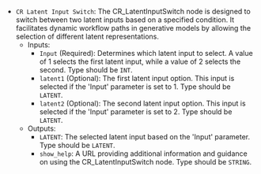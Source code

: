 - `CR Latent Input Switch`: The CR_LatentInputSwitch node is designed to switch between two latent inputs based on a specified condition. It facilitates dynamic workflow paths in generative models by allowing the selection of different latent representations.
    - Inputs:
        - `Input` (Required): Determines which latent input to select. A value of 1 selects the first latent input, while a value of 2 selects the second. Type should be `INT`.
        - `latent1` (Optional): The first latent input option. This input is selected if the 'Input' parameter is set to 1. Type should be `LATENT`.
        - `latent2` (Optional): The second latent input option. This input is selected if the 'Input' parameter is set to 2. Type should be `LATENT`.
    - Outputs:
        - `LATENT`: The selected latent input based on the 'Input' parameter. Type should be `LATENT`.
        - `show_help`: A URL providing additional information and guidance on using the CR_LatentInputSwitch node. Type should be `STRING`.

